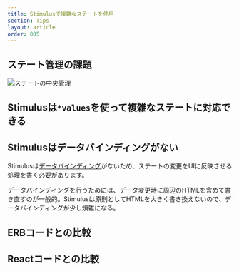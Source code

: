 ```yaml
---
title: Stimulusで複雑なステートを使用
section: Tips
layout: article
order: 005
---
```


## ステート管理の課題

![ステートの中央管理](content_images/central-state-management.webp)

## Stimulusは`*values`を使って複雑なステートに対応できる

## Stimulusはデータバインディングがない

Stimulusは[データバインディング](https://ja.wikipedia.org/wiki/データバインディング)がないため、ステートの変更をUIに反映させる処理を書く必要があります。

データバインディングを行うためには、データ変更時に周辺のHTMLを含めて書き直すのが一般的。Stimulusは原則としてHTMLを大きく書き換えないので、データバインディングが少し煩雑になる。

## ERBコードとの比較

## Reactコードとの比較
